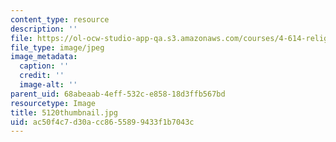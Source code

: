 ```yaml
---
content_type: resource
description: ''
file: https://ol-ocw-studio-app-qa.s3.amazonaws.com/courses/4-614-religious-architecture-and-islamic-cultures-fall-2002/ac50f4c7d30acc8655899433f1b7043c_5120thumbnail.jpg
file_type: image/jpeg
image_metadata:
  caption: ''
  credit: ''
  image-alt: ''
parent_uid: 68abeaab-4eff-532c-e858-18d3ffb567bd
resourcetype: Image
title: 5120thumbnail.jpg
uid: ac50f4c7-d30a-cc86-5589-9433f1b7043c
---
```


